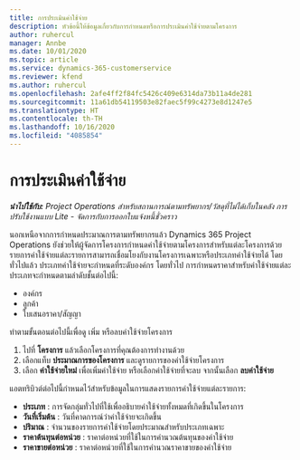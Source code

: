 ```yaml
---
title: การประเมินค่าใช้จ่าย
description: หัวข้อนี้ให้ข้อมูลเกี่ยวกับการกำหนดหรือการประเมินค่าใช้จ่ายตามโครงการ
author: ruhercul
manager: Annbe
ms.date: 10/01/2020
ms.topic: article
ms.service: dynamics-365-customerservice
ms.reviewer: kfend
ms.author: ruhercul
ms.openlocfilehash: 2afe4ff2f84fc5426c409e6314da73b11a4de281
ms.sourcegitcommit: 11a61db54119503e82faec5f99c4273e8d1247e5
ms.translationtype: HT
ms.contentlocale: th-TH
ms.lasthandoff: 10/16/2020
ms.locfileid: "4085854"
---
```

# <a name="expense-estimates"></a>การประเมินค่าใช้จ่าย
_**นำไปใช้กับ:** Project Operations สำหรับสถานการณ์ตามทรัพยากร/วัสดุที่ไม่ได้เก็บในคลัง การปรับใช้งานแบบ Lite - จัดการกับการออกใบแจ้งหนี้ชั่วคราว_

นอกเหนือจากการกำหนดประมาณการตามทรัพยากรแล้ว Dynamics 365 Project Operations ยังช่วยให้ผู้จัดการโครงการกำหนดค่าใช้จ่ายตามโครงการสำหรับแต่ละโครงการด้วย รายการค่าใช้จ่ายแต่ละรายการสามารถเชื่อมโยงกับงานโครงการเฉพาะหรือประเภทค่าใช้จ่ายได้ โดยทั่วไปแล้ว ประเภทค่าใช้จ่ายจะกำหนดที่ระดับองค์กร โดยทั่วไป การกำหนดราคาสำหรับค่าใช้จ่ายแต่ละประเภทจะกำหนดตามลำดับชั้นต่อไปนี้:

- องค์กร
- ลูกค้า
- ใบเสนอราคา/สัญญา

ทำตามขั้นตอนต่อไปนี้เพื่อดู เพิ่ม หรือลบค่าใช้จ่ายโครงการ

1. ไปที่ **โครงการ** แล้วเลือกโครงการที่คุณต้องการทำงานด้วย
2. เลือกแท็บ **ประมาณการของโครงการ** และดูรายการของค่าใช้จ่ายโครงการ
3. เลือก **ค่าใช้จ่ายใหม่** เพื่อเพิ่มค่าใช้จ่าย หรือเลือกค่าใช้จ่ายที่จะลบ จากนั้นเลือก **ลบค่าใช้จ่าย**

แอตทริบิวต์ต่อไปนี้กำหนดไว้สำหรับข้อมูลในการแสดงรายการค่าใช้จ่ายแต่ละรายการ:

- **ประเภท** : การจัดกลุ่มทั่วไปที่ใช้เพื่ออธิบายค่าใช้จ่ายทั้งหมดที่เกิดขึ้นในโครงการ
- **วันที่เริ่มต้น** : วันที่คาดการณ์ว่าค่าใช้จ่ายจะเกิดขึ้น
- **ปริมาณ** : จำนวนของรายการค่าใช้จ่ายโดยประมาณสำหรับประเภทเฉพาะ
- **ราคาต้นทุนต่อหน่วย** : ราคาต่อหน่วยที่ใช้ในการคำนวณต้นทุนของค่าใช้จ่าย
- **ราคาขายต่อหน่วย** : ราคาต่อหน่วยที่ใช้ในการคำนวณราคาขายของค่าใช้จ่าย

